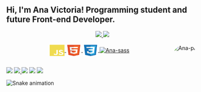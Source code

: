 ## Hi, I'm Ana Victoria! Programming student and future Front-end Developer.
<div align="center">
  <a href="https://github.com/aninhafofazap">
  <img height="180em" src="https://github-readme-stats.vercel.app/api?username=aninhafofazap&show_icons=true&theme=dracula&include_all_commits=true&count_private=true"/>
  <img height="180em" src="https://github-readme-stats.vercel.app/api/top-langs/?username=aninhafofazap&layout=compact&langs_count=7&theme=dracula"/>
</div>
<div align="center">
  <a href="https://github.com/aninhafofazap%22%3E
  <img height="180em" src="https://github-readme-stats.vercel.app/api?username=aninhafofazap&show_icons=true&theme=dracula&include_all_commits=true&count_private=true%22/%3E
  <img height="180em" src="https://github-readme-stats.vercel.app/api/top-langs/?username=rafaballerini&layout=compact&langs_count=7&theme=dracula%22/%3E
</div
 <div style="display: inline_block"> <br>
  <img align="center" alt="Ana-Js" height="30" width="40" src="https://raw.githubusercontent.com/devicons/devicon/master/icons/javascript/javascript-plain.svg">
  <img align="center" alt="Ana-HTML" height="30" width="40" src="https://raw.githubusercontent.com/devicons/devicon/master/icons/html5/html5-original.svg">
  <img align="center" alt="Ana-CSS" height="30" width="40" src="https://raw.githubusercontent.com/devicons/devicon/master/icons/css3/css3-original.svg">
   <img align="center" alt="Ana-sass" height="30" width="40" src="https://cdn.jsdelivr.net/gh/devicons/devicon/icons/sass/sass-original.svg" />
   <img align="right" alt="Ana-pic" height="150" style="border-radius:50px;" src="https://cdn.discordapp.com/attachments/813205837744046133/1048809072994046012/download20221200004855.png?width=676&height=676">
  </div>
   

  ##
  
  <div>
  <a href="https://instagram.com/vick.anaaaa/" target="_blank"><img src="https://img.shields.io/badge/-Instagram-%23E4405F?style=for-the-badge&logo=instagram&logoColor=white" target="_blank"></a>
 <a href="https://discord.gg/bZdNzScxMz" target="_blank"><img src="https://img.shields.io/badge/Discord-7289DA?style=for-the-badge&logo=discord&logoColor=white" target="_blank"</a> 
<a href = "mailto:anavictoriagomes1810@gmail.com"><img src="https://img.shields.io/badge/-Gmail-%23333?style=for-the-badge&logo=gmail&logoColor=white" target="_blank"></a>
   <a href = "https://www.linkedin.com/in/anavictoria-gomes/"><img src="https://img.shields.io/badge/-LinkedIn-%230077B5?style=for-the-badge&logo=linkedin&logoColor=white" target="_blank"></a> 
   <a href = "https://twitter.com/AnaVickz"><img src="https://img.shields.io/badge/-Twitter-%230077B5?style=for-the-badge&logo=twitter&logoColor=white" target="_blank"></a> 
   
   
   
   ![Snake animation](https://github.com/aninhafofazap/aninhafofazap/blob/output/github-contribution-grid-snake.svg)
   </div>
  
   
